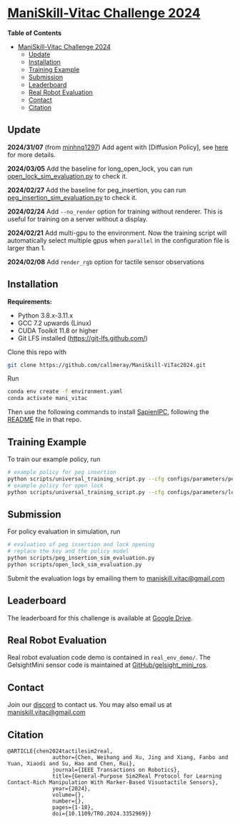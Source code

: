 
# [ManiSkill-Vitac Challenge 2024](https://ai-workshops.github.io/maniskill-vitac-challenge-2024/)

**Table of Contents**

- [ManiSkill-Vitac Challenge 2024](#maniskill-vitac-challenge-2024)
  - [Update](#update)
  - [Installation](#installation)
  - [Training Example](#training-example)
  - [Submission](#submission)
  - [Leaderboard](#leaderboard)
  - [Real Robot Evaluation](#real-robot-evaluation)
  - [Contact](#contact)
  - [Citation](#citation)

## Update
**2024/31/07** (from [minhnq1297](https://github.com/minhnq1297)) Add agent with [Diffusion Policy], see [here](./imitation_learning/README.md) for more details.

**2024/03/05** Add the baseline for long_open_lock,  you can run [open_lock_sim_evaluation.py](scripts%2Fopen_lock_sim_evaluation.py) to check it.

**2024/02/27** Add the baseline for peg_insertion,  you can run [peg_insertion_sim_evaluation.py](scripts%2Fpeg_insertion_sim_evaluation.py) to check it.

**2024/02/24** Add `--no_render` option for training without renderer. This is useful for training on a server without a display.

**2024/02/21** Add multi-gpu to the environment. Now the training script will automatically select multiple gpus when `parallel` in the configuration file is larger than 1.

**2024/02/08** Add `render_rgb` option for tactile sensor observations



## Installation

**Requirements:**

- Python 3.8.x-3.11.x
- GCC 7.2 upwards (Linux)
- CUDA Toolkit 11.8 or higher
- Git LFS installed (https://git-lfs.github.com/)


Clone this repo with

```bash
git clone https://github.com/callmeray/ManiSkill-ViTac2024.git
```

Run

```bash
conda env create -f environment.yaml
conda activate mani_vitac
```

Then use the following commands to install [SapienIPC](https://github.com/Rabbit-Hu/sapienipc-exp), following the [README](https://github.com/Rabbit-Hu/sapienipc-exp/blob/main/README.md) file in that repo.

## Training Example

To train our example policy, run

```bash
# example policy for peg insertion
python scripts/universal_training_script.py --cfg configs/parameters/peg_insertion.yaml [--no_render]
# example policy for open lock
python scripts/universal_training_script.py --cfg configs/parameters/long_open_lock.yaml [--no_render]
```

## Submission 
For policy evaluation in simulation, run

```bash
# evaluation of peg insertion and lock opening
# replace the key and the policy model
python scripts/peg_insertion_sim_evaluation.py
python scripts/open_lock_sim_evaluation.py
```
Submit the evaluation logs by emailing them to [maniskill.vitac@gmail.com](maniskill.vitac@gmail.com)

## Leaderboard

The leaderboard for this challenge is available at [Google Drive](https://docs.google.com/spreadsheets/d/1ZCNSbctm5eyr4Q59KmVBE0ZMo5mt63emFLihbJn1maw/).

## Real Robot Evaluation
Real robot evaluation code demo is contained in `real_env_demo/`. The GelsightMini sensor code is maintained at [GitHub/gelsight_mini_ros](https://github.com/RVSATHU/gelsight_mini_ros/).

## Contact

Join our [discord](https://discord.gg/B8qEVTav) to contact us. You may also email us at [maniskill.vitac@gmail.com](maniskill.vitac@gmail.com)


## Citation

```
@ARTICLE{chen2024tactilesim2real,
              author={Chen, Weihang and Xu, Jing and Xiang, Fanbo and Yuan, Xiaodi and Su, Hao and Chen, Rui},
              journal={IEEE Transactions on Robotics}, 
              title={General-Purpose Sim2Real Protocol for Learning Contact-Rich Manipulation With Marker-Based Visuotactile Sensors}, 
              year={2024},
              volume={},
              number={},
              pages={1-18},
              doi={10.1109/TRO.2024.3352969}}
```

